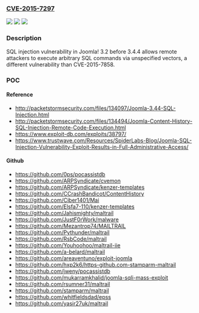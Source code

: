 ### [CVE-2015-7297](https://cve.mitre.org/cgi-bin/cvename.cgi?name=CVE-2015-7297)
![](https://img.shields.io/static/v1?label=Product&message=n%2Fa&color=blue)
![](https://img.shields.io/static/v1?label=Version&message=n%2Fa&color=blue)
![](https://img.shields.io/static/v1?label=Vulnerability&message=n%2Fa&color=brighgreen)

### Description

SQL injection vulnerability in Joomla! 3.2 before 3.4.4 allows remote attackers to execute arbitrary SQL commands via unspecified vectors, a different vulnerability than CVE-2015-7858.

### POC

#### Reference
- http://packetstormsecurity.com/files/134097/Joomla-3.44-SQL-Injection.html
- http://packetstormsecurity.com/files/134494/Joomla-Content-History-SQL-Injection-Remote-Code-Execution.html
- https://www.exploit-db.com/exploits/38797/
- https://www.trustwave.com/Resources/SpiderLabs-Blog/Joomla-SQL-Injection-Vulnerability-Exploit-Results-in-Full-Administrative-Access/

#### Github
- https://github.com/0ps/pocassistdb
- https://github.com/ARPSyndicate/cvemon
- https://github.com/ARPSyndicate/kenzer-templates
- https://github.com/CCrashBandicot/ContentHistory
- https://github.com/Ciber1401/Mai
- https://github.com/Elsfa7-110/kenzer-templates
- https://github.com/Jahismighty/maltrail
- https://github.com/JustF0rWork/malware
- https://github.com/Mezantrop74/MAILTRAIL
- https://github.com/Pythunder/maltrail
- https://github.com/RsbCode/maltrail
- https://github.com/Youhoohoo/maltrail-iie
- https://github.com/a-belard/maltrail
- https://github.com/areaventuno/exploit-joomla
- https://github.com/hxp2k6/https-github.com-stamparm-maltrail
- https://github.com/jweny/pocassistdb
- https://github.com/mukarramkhalid/joomla-sqli-mass-exploit
- https://github.com/rsumner31/maltrail
- https://github.com/stamparm/maltrail
- https://github.com/whitfieldsdad/epss
- https://github.com/yasir27uk/maltrail

